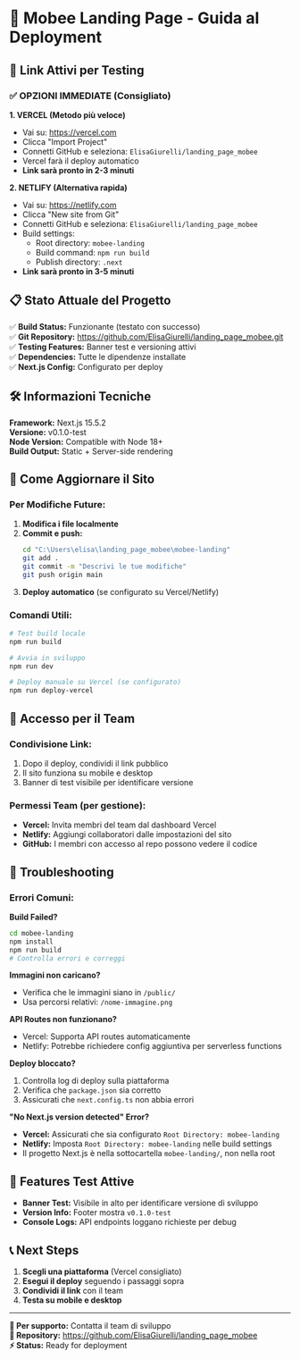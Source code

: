 # 🚀 Mobee Landing Page - Guida al Deployment

## 📍 Link Attivi per Testing

### ✅ OPZIONI IMMEDIATE (Consigliato)

**1. VERCEL (Metodo più veloce)**
- Vai su: https://vercel.com
- Clicca "Import Project" 
- Connetti GitHub e seleziona: `ElisaGiurelli/landing_page_mobee`
- Vercel farà il deploy automatico
- **Link sarà pronto in 2-3 minuti**

**2. NETLIFY (Alternativa rapida)**
- Vai su: https://netlify.com
- Clicca "New site from Git"
- Connetti GitHub e seleziona: `ElisaGiurelli/landing_page_mobee` 
- Build settings:
  - Root directory: `mobee-landing`
  - Build command: `npm run build`
  - Publish directory: `.next`
- **Link sarà pronto in 3-5 minuti**

## 📋 Stato Attuale del Progetto

✅ **Build Status:** Funzionante (testato con successo)  
✅ **Git Repository:** https://github.com/ElisaGiurelli/landing_page_mobee.git  
✅ **Testing Features:** Banner test e versioning attivi  
✅ **Dependencies:** Tutte le dipendenze installate  
✅ **Next.js Config:** Configurato per deploy  

## 🛠️ Informazioni Tecniche

**Framework:** Next.js 15.5.2  
**Versione:** v0.1.0-test  
**Node Version:** Compatible with Node 18+  
**Build Output:** Static + Server-side rendering  

## 🔄 Come Aggiornare il Sito

### Per Modifiche Future:

1. **Modifica i file localmente**
2. **Commit e push:**
   ```bash
   cd "C:\Users\elisa\landing_page_mobee\mobee-landing"
   git add .
   git commit -m "Descrivi le tue modifiche"
   git push origin main
   ```
3. **Deploy automatico** (se configurato su Vercel/Netlify)

### Comandi Utili:
```bash
# Test build locale
npm run build

# Avvia in sviluppo  
npm run dev

# Deploy manuale su Vercel (se configurato)
npm run deploy-vercel
```

## 👥 Accesso per il Team

### Condivisione Link:
1. Dopo il deploy, condividi il link pubblico
2. Il sito funziona su mobile e desktop
3. Banner di test visibile per identificare versione

### Permessi Team (per gestione):
- **Vercel:** Invita membri del team dal dashboard Vercel
- **Netlify:** Aggiungi collaboratori dalle impostazioni del sito
- **GitHub:** I membri con accesso al repo possono vedere il codice

## 🚨 Troubleshooting

### Errori Comuni:

**Build Failed?**
```bash
cd mobee-landing
npm install
npm run build
# Controlla errori e correggi
```

**Immagini non caricano?**
- Verifica che le immagini siano in `/public/`
- Usa percorsi relativi: `/nome-immagine.png`

**API Routes non funzionano?**
- Vercel: Supporta API routes automaticamente  
- Netlify: Potrebbe richiedere config aggiuntiva per serverless functions

**Deploy bloccato?**
1. Controlla log di deploy sulla piattaforma
2. Verifica che `package.json` sia corretto
3. Assicurati che `next.config.ts` non abbia errori

**"No Next.js version detected" Error?**
- **Vercel:** Assicurati che sia configurato `Root Directory: mobee-landing`
- **Netlify:** Imposta `Root Directory: mobee-landing` nelle build settings
- Il progetto Next.js è nella sottocartella `mobee-landing/`, non nella root

## 🎯 Features Test Attive

- **Banner Test:** Visibile in alto per identificare versione di sviluppo
- **Version Info:** Footer mostra `v0.1.0-test`  
- **Console Logs:** API endpoints loggano richieste per debug

## 📞 Next Steps

1. **Scegli una piattaforma** (Vercel consigliato)
2. **Esegui il deploy** seguendo i passaggi sopra  
3. **Condividi il link** con il team
4. **Testa su mobile e desktop**

---

**📧 Per supporto:** Contatta il team di sviluppo  
**🔗 Repository:** https://github.com/ElisaGiurelli/landing_page_mobee  
**⚡ Status:** Ready for deployment